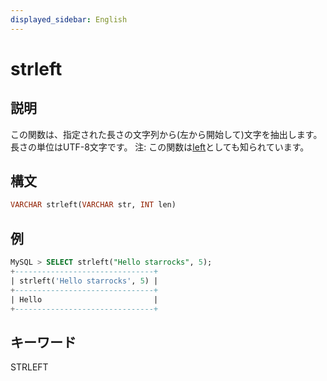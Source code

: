 ```yaml
---
displayed_sidebar: English
---
```


# strleft

## 説明

この関数は、指定された長さの文字列から(左から開始して)文字を抽出します。長さの単位はUTF-8文字です。
注: この関数は[left](left.md)としても知られています。

## 構文

```SQL
VARCHAR strleft(VARCHAR str, INT len)
```

## 例

```SQL
MySQL > SELECT strleft("Hello starrocks", 5);
+-------------------------------+
| strleft('Hello starrocks', 5) |
+-------------------------------+
| Hello                         |
+-------------------------------+
```

## キーワード

STRLEFT
